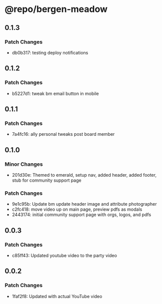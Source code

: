 # @repo/bergen-meadow

## 0.1.3

### Patch Changes

- db0b317: testing deploy notifications

## 0.1.2

### Patch Changes

- b5227d1: tweak bm email button in mobile

## 0.1.1

### Patch Changes

- 7a4fc16: ally personal tweaks post board member

## 0.1.0

### Minor Changes

- 201d30e: Themed to emerald, setup nav, added header, added footer, stub for community support page

### Patch Changes

- 9e1c95b: Update bm update header image and attribute photographer
- c2fc418: move video up on main page, preview pdfs as modals
- 2443174: initial community support page with orgs, logos, and pdfs

## 0.0.3

### Patch Changes

- c85ff43: Updated youtube video to the party video

## 0.0.2

### Patch Changes

- 1faf2f8: Updated with actual YouTube video

